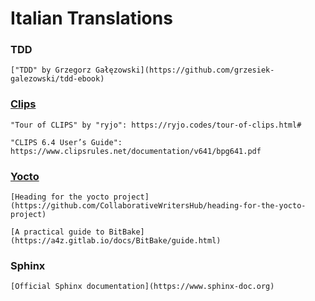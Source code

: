 # Italian Translations

### TDD
	["TDD" by Grzegorz Gałęzowski](https://github.com/grzesiek-galezowski/tdd-ebook)

### [Clips](https://www.clipsrules.net)
	"Tour of CLIPS" by "ryjo": https://ryjo.codes/tour-of-clips.html#

	"CLIPS 6.4 User’s Guide": https://www.clipsrules.net/documentation/v641/bpg641.pdf

### [Yocto](https://www.yoctoproject.org/)
	[Heading for the yocto project](https://github.com/CollaborativeWritersHub/heading-for-the-yocto-project)

	[A practical guide to BitBake](https://a4z.gitlab.io/docs/BitBake/guide.html)


### Sphinx
	[Official Sphinx documentation](https://www.sphinx-doc.org)
